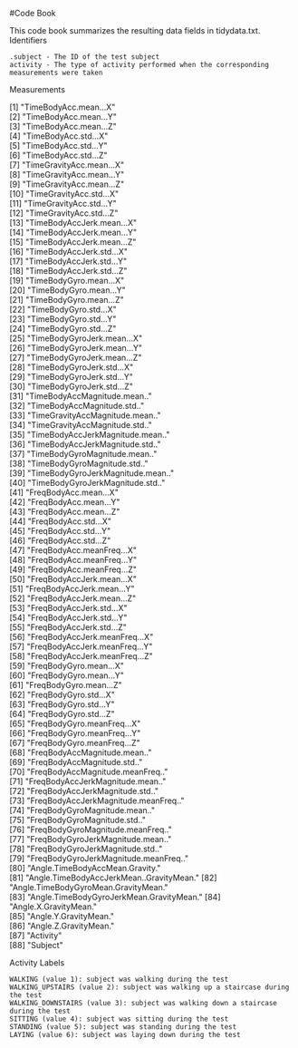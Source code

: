 #Code Book

This code book summarizes the resulting data fields in tidydata.txt.
Identifiers

    .subject - The ID of the test subject
    activity - The type of activity performed when the corresponding measurements were taken

Measurements

   [1] "TimeBodyAcc.mean...X"                   
 [2] "TimeBodyAcc.mean...Y"                   
 [3] "TimeBodyAcc.mean...Z"                   
 [4] "TimeBodyAcc.std...X"                    
 [5] "TimeBodyAcc.std...Y"                    
 [6] "TimeBodyAcc.std...Z"                    
 [7] "TimeGravityAcc.mean...X"                
 [8] "TimeGravityAcc.mean...Y"                
 [9] "TimeGravityAcc.mean...Z"                
[10] "TimeGravityAcc.std...X"                 
[11] "TimeGravityAcc.std...Y"                 
[12] "TimeGravityAcc.std...Z"                 
[13] "TimeBodyAccJerk.mean...X"               
[14] "TimeBodyAccJerk.mean...Y"               
[15] "TimeBodyAccJerk.mean...Z"               
[16] "TimeBodyAccJerk.std...X"                
[17] "TimeBodyAccJerk.std...Y"                
[18] "TimeBodyAccJerk.std...Z"                
[19] "TimeBodyGyro.mean...X"                  
[20] "TimeBodyGyro.mean...Y"                  
[21] "TimeBodyGyro.mean...Z"                  
[22] "TimeBodyGyro.std...X"                   
[23] "TimeBodyGyro.std...Y"                   
[24] "TimeBodyGyro.std...Z"                   
[25] "TimeBodyGyroJerk.mean...X"              
[26] "TimeBodyGyroJerk.mean...Y"              
[27] "TimeBodyGyroJerk.mean...Z"              
[28] "TimeBodyGyroJerk.std...X"               
[29] "TimeBodyGyroJerk.std...Y"               
[30] "TimeBodyGyroJerk.std...Z"               
[31] "TimeBodyAccMagnitude.mean.."            
[32] "TimeBodyAccMagnitude.std.."             
[33] "TimeGravityAccMagnitude.mean.."         
[34] "TimeGravityAccMagnitude.std.."          
[35] "TimeBodyAccJerkMagnitude.mean.."        
[36] "TimeBodyAccJerkMagnitude.std.."         
[37] "TimeBodyGyroMagnitude.mean.."           
[38] "TimeBodyGyroMagnitude.std.."            
[39] "TimeBodyGyroJerkMagnitude.mean.."       
[40] "TimeBodyGyroJerkMagnitude.std.."        
[41] "FreqBodyAcc.mean...X"                   
[42] "FreqBodyAcc.mean...Y"                   
[43] "FreqBodyAcc.mean...Z"                   
[44] "FreqBodyAcc.std...X"                    
[45] "FreqBodyAcc.std...Y"                    
[46] "FreqBodyAcc.std...Z"                    
[47] "FreqBodyAcc.meanFreq...X"               
[48] "FreqBodyAcc.meanFreq...Y"               
[49] "FreqBodyAcc.meanFreq...Z"               
[50] "FreqBodyAccJerk.mean...X"               
[51] "FreqBodyAccJerk.mean...Y"               
[52] "FreqBodyAccJerk.mean...Z"               
[53] "FreqBodyAccJerk.std...X"                
[54] "FreqBodyAccJerk.std...Y"                
[55] "FreqBodyAccJerk.std...Z"                
[56] "FreqBodyAccJerk.meanFreq...X"           
[57] "FreqBodyAccJerk.meanFreq...Y"           
[58] "FreqBodyAccJerk.meanFreq...Z"           
[59] "FreqBodyGyro.mean...X"                  
[60] "FreqBodyGyro.mean...Y"                  
[61] "FreqBodyGyro.mean...Z"                  
[62] "FreqBodyGyro.std...X"                   
[63] "FreqBodyGyro.std...Y"                   
[64] "FreqBodyGyro.std...Z"                   
[65] "FreqBodyGyro.meanFreq...X"              
[66] "FreqBodyGyro.meanFreq...Y"              
[67] "FreqBodyGyro.meanFreq...Z"              
[68] "FreqBodyAccMagnitude.mean.."            
[69] "FreqBodyAccMagnitude.std.."             
[70] "FreqBodyAccMagnitude.meanFreq.."        
[71] "FreqBodyAccJerkMagnitude.mean.."        
[72] "FreqBodyAccJerkMagnitude.std.."         
[73] "FreqBodyAccJerkMagnitude.meanFreq.."    
[74] "FreqBodyGyroMagnitude.mean.."           
[75] "FreqBodyGyroMagnitude.std.."            
[76] "FreqBodyGyroMagnitude.meanFreq.."       
[77] "FreqBodyGyroJerkMagnitude.mean.."       
[78] "FreqBodyGyroJerkMagnitude.std.."        
[79] "FreqBodyGyroJerkMagnitude.meanFreq.."   
[80] "Angle.TimeBodyAccMean.Gravity."         
[81] "Angle.TimeBodyAccJerkMean..GravityMean."
[82] "Angle.TimeBodyGyroMean.GravityMean."    
[83] "Angle.TimeBodyGyroJerkMean.GravityMean."
[84] "Angle.X.GravityMean."                   
[85] "Angle.Y.GravityMean."                   
[86] "Angle.Z.GravityMean."                   
[87] "Activity"                               
[88] "Subject"               


Activity Labels

    WALKING (value 1): subject was walking during the test
    WALKING_UPSTAIRS (value 2): subject was walking up a staircase during the test
    WALKING_DOWNSTAIRS (value 3): subject was walking down a staircase during the test
    SITTING (value 4): subject was sitting during the test
    STANDING (value 5): subject was standing during the test
    LAYING (value 6): subject was laying down during the test
